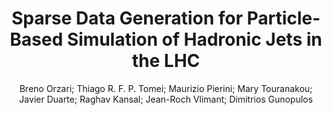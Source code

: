 ---
paperId: 15
author: Breno Orzari; Thiago R. F. P. Tomei; Maurizio Pierini; Mary Touranakou; Javier Duarte; Raghav Kansal; Jean-Roch Vlimant; Dimitrios Gunopulos
publicationauthor: Orzari, B. et al.
title: Sparse Data Generation for Particle-Based Simulation of Hadronic Jets in the LHC
pdf: paper_15.pdf
poster: poster_15.png
pitch: https://www.youtube.com/watch?v=yKQSJS00jT0&list=PLFHvi5sdWF5VqqqQvVC5SuBY7ecSgqequ&index=4
type: Oral
topic: Deep Learning
category: Extended Abstract
link: https://research.latinxinai.org/papers/icml/2021/pdf/paper_15.pdf
conference: icml
year: 2021
tags: icml-2021
location: Virtual
---